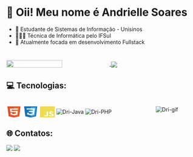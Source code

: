 # 💫 Oii! Meu nome é Andrielle Soares
- 🔭 Estudante de Sistemas de Informação - Unisinos
- 🧑🏽‍🎓 Técnica de Informática pelo IFSul
- 🎯 Atualmente focada em desenvolvimento Fullstack
#
<a href="https://github.com/driiDev/github-readme-stats">
  <img align="center" width="54%" height="40%" src="https://github-readme-stats.vercel.app/api?username=driiDev&hide=contribs&show_icons=true&theme=omni" />
</a>
<a href="https://github.com/driiDev/github-readme-stats">
  <img align="center" width="36%" src="https://github-readme-stats.vercel.app/api/top-langs/?username=driiDev&langs_count=5&layout=compact&theme=omni" />
</a>

## 💻 Tecnologias:
<div style="display: inline_block"><br>
  <img align="center" alt="Dri-HTML" height="30" width="40" src="https://raw.githubusercontent.com/devicons/devicon/master/icons/html5/html5-original.svg">
  <img align="center" alt="Dri-CSS" height="30" width="40" src="https://raw.githubusercontent.com/devicons/devicon/master/icons/css3/css3-original.svg">
  <img align="center" alt="Dri-Js" height="30" width="40" src="https://raw.githubusercontent.com/devicons/devicon/master/icons/javascript/javascript-plain.svg">
  <img align="center" alt="Dri-Java" height="30" width="40" src="https://cdn.jsdelivr.net/gh/devicons/devicon@latest/icons/java/java-original-wordmark.svg">
  <img align="center" alt="Dri-PHP" height="30" width="40" src="https://cdn.jsdelivr.net/gh/devicons/devicon@latest/icons/php/php-original.svg">
  <img src="https://github.com/driiDev/driiDev/assets/114599369/ffa4f736-32fd-4abf-9b49-4052bdbda744" width="110" height="120" align="right" alt="Dri-gif">
</div>

## 🌐 Contatos:
<a href="https://www.linkedin.com/in/andriellesoares/" target="_blank"><img src="https://img.shields.io/badge/-LinkedIn-%230077B5?style=for-the-badge&logo=linkedin&logoColor=white" target="_blank"></a>
<a href = "mailto:andriellesoares45@gmail.com"><img src="https://img.shields.io/badge/-Gmail-%23333?style=for-the-badge&logo=gmail&logoColor=white" target="_blank"></a>


